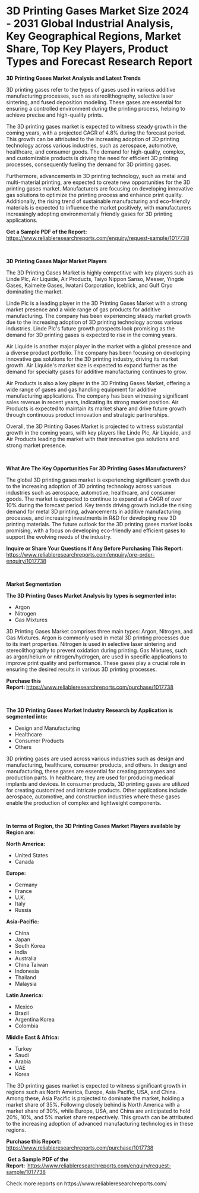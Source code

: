 <p><h1>3D Printing Gases Market Size 2024 - 2031 Global Industrial Analysis, Key Geographical Regions, Market Share, Top Key Players, Product Types and Forecast Research Report</h1></p><p><strong>3D Printing Gases Market Analysis and Latest Trends</strong></p>
<p><p>3D printing gases refer to the types of gases used in various additive manufacturing processes, such as stereolithography, selective laser sintering, and fused deposition modeling. These gases are essential for ensuring a controlled environment during the printing process, helping to achieve precise and high-quality prints.</p><p>The 3D printing gases market is expected to witness steady growth in the coming years, with a projected CAGR of 4.8% during the forecast period. This growth can be attributed to the increasing adoption of 3D printing technology across various industries, such as aerospace, automotive, healthcare, and consumer goods. The demand for high-quality, complex, and customizable products is driving the need for efficient 3D printing processes, consequently fueling the demand for 3D printing gases.</p><p>Furthermore, advancements in 3D printing technology, such as metal and multi-material printing, are expected to create new opportunities for the 3D printing gases market. Manufacturers are focusing on developing innovative gas solutions to optimize the printing process and enhance print quality. Additionally, the rising trend of sustainable manufacturing and eco-friendly materials is expected to influence the market positively, with manufacturers increasingly adopting environmentally friendly gases for 3D printing applications.</p></p>
<p><strong>Get a Sample PDF of the Report:&nbsp;</strong> <a href="https://www.reliableresearchreports.com/enquiry/request-sample/1017738">https://www.reliableresearchreports.com/enquiry/request-sample/1017738</a></p>
<p>&nbsp;</p>
<p><strong>3D Printing Gases Major Market Players</strong></p>
<p><p>The 3D Printing Gases Market is highly competitive with key players such as Linde Plc, Air Liquide, Air Products, Taiyo Nippon Sanso, Messer, Yingde Gases, Kaimeite Gases, Iwatani Corporation, Iceblick, and Gulf Cryo dominating the market.</p><p>Linde Plc is a leading player in the 3D Printing Gases Market with a strong market presence and a wide range of gas products for additive manufacturing. The company has been experiencing steady market growth due to the increasing adoption of 3D printing technology across various industries. Linde Plc's future growth prospects look promising as the demand for 3D printing gases is expected to rise in the coming years.</p><p>Air Liquide is another major player in the market with a global presence and a diverse product portfolio. The company has been focusing on developing innovative gas solutions for the 3D printing industry, driving its market growth. Air Liquide's market size is expected to expand further as the demand for specialty gases for additive manufacturing continues to grow.</p><p>Air Products is also a key player in the 3D Printing Gases Market, offering a wide range of gases and gas handling equipment for additive manufacturing applications. The company has been witnessing significant sales revenue in recent years, indicating its strong market position. Air Products is expected to maintain its market share and drive future growth through continuous product innovation and strategic partnerships.</p><p>Overall, the 3D Printing Gases Market is projected to witness substantial growth in the coming years, with key players like Linde Plc, Air Liquide, and Air Products leading the market with their innovative gas solutions and strong market presence.</p></p>
<p>&nbsp;</p>
<p><strong>What Are The Key Opportunities For 3D Printing Gases Manufacturers?</strong></p>
<p><p>The global 3D printing gases market is experiencing significant growth due to the increasing adoption of 3D printing technology across various industries such as aerospace, automotive, healthcare, and consumer goods. The market is expected to continue to expand at a CAGR of over 10% during the forecast period. Key trends driving growth include the rising demand for metal 3D printing, advancements in additive manufacturing processes, and increasing investments in R&D for developing new 3D printing materials. The future outlook for the 3D printing gases market looks promising, with a focus on developing eco-friendly and efficient gases to support the evolving needs of the industry.</p></p>
<p><strong>Inquire or Share Your Questions If Any Before Purchasing This Report:</strong> <a href="https://www.reliableresearchreports.com/enquiry/pre-order-enquiry/1017738">https://www.reliableresearchreports.com/enquiry/pre-order-enquiry/1017738</a></p>
<p>&nbsp;</p>
<p><strong>Market Segmentation</strong></p>
<p><strong>The 3D Printing Gases Market Analysis by types is segmented into:</strong></p>
<p><ul><li>Argon</li><li>Nitrogen</li><li>Gas Mixtures</li></ul></p>
<p><p>3D Printing Gases Market comprises three main types: Argon, Nitrogen, and Gas Mixtures. Argon is commonly used in metal 3D printing processes due to its inert properties. Nitrogen is used in selective laser sintering and stereolithography to prevent oxidation during printing. Gas Mixtures, such as argon/helium or nitrogen/hydrogen, are used in specific applications to improve print quality and performance. These gases play a crucial role in ensuring the desired results in various 3D printing processes.</p></p>
<p><strong>Purchase this Report:&nbsp;</strong><a href="https://www.reliableresearchreports.com/purchase/1017738">https://www.reliableresearchreports.com/purchase/1017738</a></p>
<p>&nbsp;</p>
<p><strong>The 3D Printing Gases Market Industry Research by Application is segmented into:</strong></p>
<p><ul><li>Design and Manufacturing</li><li>Healthcare</li><li>Consumer Products</li><li>Others</li></ul></p>
<p><p>3D printing gases are used across various industries such as design and manufacturing, healthcare, consumer products, and others. In design and manufacturing, these gases are essential for creating prototypes and production parts. In healthcare, they are used for producing medical implants and devices. In consumer products, 3D printing gases are utilized for creating customized and intricate products. Other applications include aerospace, automotive, and construction industries where these gases enable the production of complex and lightweight components.</p></p>
<p>&nbsp;</p>
<p><strong>In terms of Region, the 3D Printing Gases Market Players available by Region are:</strong></p>
<p>
    <p> <strong> North America: </strong>
        <ul>
            <li>United States</li>
            <li>Canada</li>
        </ul>
        </p> 
    <p> <strong> Europe: </strong>
        <ul>
            <li>Germany</li>
            <li>France</li>
            <li>U.K.</li>
            <li>Italy</li>
            <li>Russia</li>
        </ul>
        </p> 
    <p> <strong> Asia-Pacific: </strong>
        <ul>
            <li>China</li>
            <li>Japan</li>
            <li>South Korea</li>
            <li>India</li>
            <li>Australia</li>
            <li>China Taiwan</li>
            <li>Indonesia</li>
            <li>Thailand</li>
            <li>Malaysia</li>
        </ul>
        </p> 
    <p> <strong> Latin America: </strong>
        <ul>
            <li>Mexico</li>
            <li>Brazil</li>
            <li>Argentina Korea</li>
            <li>Colombia</li>
        </ul>
        </p> 
    <p> <strong> Middle East & Africa: </strong>
        <ul>
            <li>Turkey</li>
            <li>Saudi</li>
            <li>Arabia</li>
            <li>UAE</li>
            <li>Korea</li>
        </ul>
    </p>
    </p>
<p><p>The 3D printing gases market is expected to witness significant growth in regions such as North America, Europe, Asia Pacific, USA, and China. Among these, Asia Pacific is projected to dominate the market, holding a market share of 35%. Following closely behind is North America with a market share of 30%, while Europe, USA, and China are anticipated to hold 20%, 10%, and 5% market share respectively. This growth can be attributed to the increasing adoption of advanced manufacturing technologies in these regions.</p></p>
<p><strong>Purchase this Report: </strong><a href="https://www.reliableresearchreports.com/purchase/1017738">https://www.reliableresearchreports.com/purchase/1017738</a></p>
<p>&nbsp;<strong>Get a Sample PDF of the Report:&nbsp;&nbsp;</strong><a href="https://www.reliableresearchreports.com/enquiry/request-sample/1017738">https://www.reliableresearchreports.com/enquiry/request-sample/1017738</a></p>
<p><strong></strong></p>
<p>Check more reports on https://www.reliableresearchreports.com/</p>